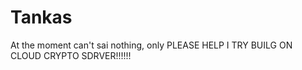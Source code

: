 # Tankas
At the moment can't sai nothing,  only  PLEASE  HELP I TRY BUILG ON CLOUD CRYPTO SDRVER!!!!!!

